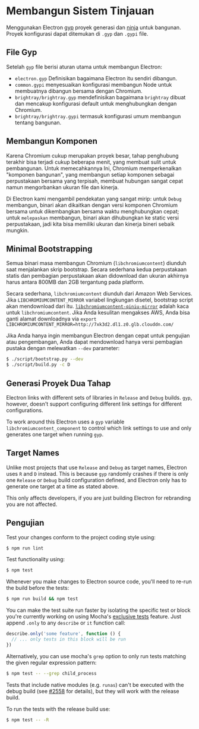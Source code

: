 # Membangun Sistem Tinjauan

Menggunakan Electron [gyp](https://gyp.gsrc.io/) proyek generasi dan [ninja](https://ninja-build.org/) untuk bangunan. Proyek konfigurasi dapat ditemukan di `.gyp` dan `.gypi` file.

## File Gyp

Setelah `gyp` file berisi aturan utama untuk membangun Electron:

* `electron.gyp` Definisikan bagaimana Electron itu sendiri dibangun.
* `common.gypi` menyesuaikan konfigurasi membangun Node untuk membuatnya dibangun bersama dengan Chromium.
* `brightray/brightray.gyp` mendefinisikan bagaimana `brightray` dibuat dan mencakup konfigurasi default untuk menghubungkan dengan Chromium.
* `brightray/brightray.gypi` termasuk konfigurasi umum membangun tentang bangunan.

## Membangun Komponen

Karena Chromium cukup merupakan proyek besar, tahap penghubung terakhir bisa terjadi cukup beberapa menit, yang membuat sulit untuk pembangunan. Untuk memecahkannya Ini, Chromium memperkenalkan "komponen bangunan", yang membangun setiap komponen sebagai perpustakaan bersama yang terpisah, membuat hubungan sangat cepat namun mengorbankan ukuran file dan kinerja.

Di Electron kami mengambil pendekatan yang sangat mirip: untuk `Debug` membangun, binari akan dikaitkan dengan versi komponen Chromium bersama untuk dikembangkan bersama waktu menghubungkan cepat; untuk `melepaskan` membangun, binari akan dihubungkan ke static versi perpustakaan, jadi kita bisa memiliki ukuran dan kinerja bineri sebaik mungkin.

## Minimal Bootstrapping

Semua binari masa membangun Chromium (`libchromiumcontent`) diunduh saat menjalankan skrip bootstrap. Secara sederhana kedua perpustakaan statis dan pembagian perpustakaan akan didownload dan ukuran akhirnya harus antara 800MB dan 2GB tergantung pada platform.

Secara sederhana, `libchromiumcontent` diunduh dari Amazon Web Services. Jika `LIBCHROMIUMCONTENT_MIRROR` variabel lingkungan disetel, bootstrap script akan mendownload dari itu. [`libchromiumcontent-qiniu-mirror`](https://github.com/hokein/libchromiumcontent-qiniu-mirror) adalah kaca untuk `libchromiumcontent`. Jika Anda kesulitan mengakses AWS, Anda bisa ganti alamat downloadnya via `export LIBCHROMIUMCONTENT_MIRROR=http://7xk3d2.dl1.z0.glb.clouddn.com/`

Jika Anda hanya ingin membangun Electron dengan cepat untuk pengujian atau pengembangan, Anda dapat mendownload hanya versi pembagian pustaka dengan melewatkan `--dev` parameter:

```sh
$ ./script/bootstrap.py --dev
$ ./script/build.py -c D
```

## Generasi Proyek Dua Tahap

Electron links with different sets of libraries in `Release` and `Debug` builds. `gyp`, however, doesn't support configuring different link settings for different configurations.

To work around this Electron uses a `gyp` variable `libchromiumcontent_component` to control which link settings to use and only generates one target when running `gyp`.

## Target Names

Unlike most projects that use `Release` and `Debug` as target names, Electron uses `R` and `D` instead. This is because `gyp` randomly crashes if there is only one `Release` or `Debug` build configuration defined, and Electron only has to generate one target at a time as stated above.

This only affects developers, if you are just building Electron for rebranding you are not affected.

## Pengujian

Test your changes conform to the project coding style using:

```sh
$ npm run lint
```

Test functionality using:

```sh
$ npm test
```

Whenever you make changes to Electron source code, you'll need to re-run the build before the tests:

```sh
$ npm run build && npm test
```

You can make the test suite run faster by isolating the specific test or block you're currently working on using Mocha's [exclusive tests](https://mochajs.org/#exclusive-tests) feature. Just append `.only` to any `describe` or `it` function call:

```js
describe.only('some feature', function () {
  // ... only tests in this block will be run
})
```

Alternatively, you can use mocha's `grep` option to only run tests matching the given regular expression pattern:

```sh
$ npm test -- --grep child_process
```

Tests that include native modules (e.g. `runas`) can't be executed with the debug build (see [#2558](https://github.com/electron/electron/issues/2558) for details), but they will work with the release build.

To run the tests with the release build use:

```sh
$ npm test -- -R
```